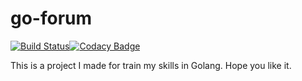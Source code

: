 # go-forum

[![Build Status](https://travis-ci.com/AVieraUY/go-forum.svg?token=Nduh98BLJqFuhLVgqtJD&branch=master)](https://travis-ci.com/AVieraUY/go-forum)[![Codacy Badge](https://app.codacy.com/project/badge/Grade/67bfc2fb477c43f285f27d3ee6bc0645)](https://www.codacy.com?utm_source=github.com&amp;utm_medium=referral&amp;utm_content=AVieraUY/go-forum&amp;utm_campaign=Badge_Grade)

This is a project I made for train my skills in Golang.
Hope you like it.
